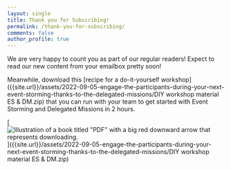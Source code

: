 ```yaml
---
layout: single
title: Thank you for Subscribing!
permalink: /thank-you-for-subscribing/
comments: false
author_profile: true
---
```

We are very happy to count you as part of our regular readers! Expect to read our new content from your emailbox pretty soon!

Meanwhile, download this [recipe for a do-it-yourself workshop]({{site.url}}/assets/2022-09-05-engage-the-participants-during-your-next-event-storming-thanks-to-the-delegated-missions/DIY workshop material ES & DM.zip) that you can run with your team to get started with Event Storming and Delegated Missions in 2 hours.

[![Illustration of a book titled "PDF" with a big red downward arrow that represents downloading.]({{site.url}}/assets/images/pdf-download.png)]({{site.url}}/assets/2022-09-05-engage-the-participants-during-your-next-event-storming-thanks-to-the-delegated-missions/DIY workshop material ES & DM.zip)